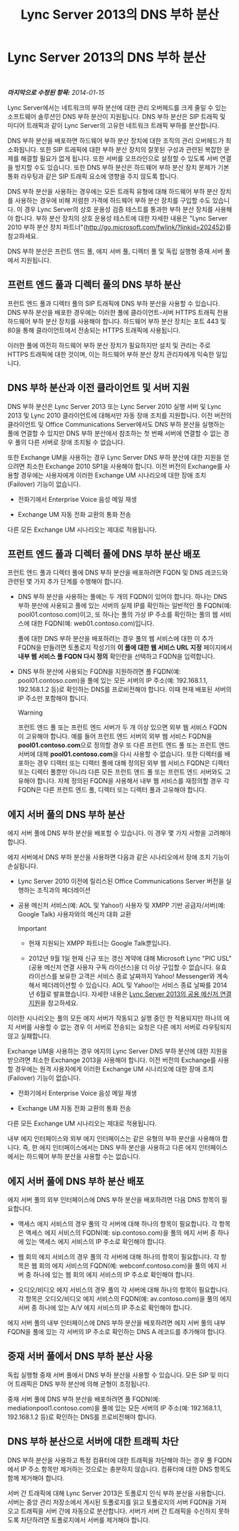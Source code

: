 ﻿---
title: Lync Server 2013의 DNS 부하 분산
TOCTitle: Lync Server 2013의 DNS 부하 분산
ms:assetid: 7ed0ed20-33ad-4253-926d-21d392590ae7
ms:mtpsurl: https://technet.microsoft.com/ko-kr/library/Gg398634(v=OCS.15)
ms:contentKeyID: 49304176
ms.date: 08/24/2015
mtps_version: v=OCS.15
ms.translationtype: HT
---

# Lync Server 2013의 DNS 부하 분산

 

_**마지막으로 수정된 항목:** 2014-01-15_

Lync Server에서는 네트워크의 부하 분산에 대한 관리 오버헤드를 크게 줄일 수 있는 소프트웨어 솔루션인 DNS 부하 분산이 지원됩니다. DNS 부하 분산은 SIP 트래픽 및 미디어 트래픽과 같이 Lync Server의 고유한 네트워크 트래픽 부하를 분산합니다.

DNS 부하 분산을 배포하면 하드웨어 부하 분산 장치에 대한 조직의 관리 오버헤드가 최소화됩니다. 또한 SIP 트래픽에 대한 부하 분산 장치의 잘못된 구성과 관련된 복잡한 문제를 해결할 필요가 없게 됩니다. 또한 서버를 오프라인으로 설정할 수 있도록 서버 연결을 방지할 수도 있습니다. 또한 DNS 부하 분산은 하드웨어 부하 분산 장치 문제가 기본 통화 라우팅과 같은 SIP 트래픽 요소에 영향을 주지 않도록 합니다.

DNS 부하 분산을 사용하는 경우에는 모든 트래픽 유형에 대해 하드웨어 부하 분산 장치를 사용하는 경우에 비해 저렴한 가격에 하드웨어 부하 분산 장치를 구입할 수도 있습니다. 이 경우 Lync Server의 상호 운용성 검증 테스트를 통과한 부하 분산 장치를 사용해야 합니다. 부하 분산 장치의 상호 운용성 테스트에 대한 자세한 내용은 "Lync Server 2010 부하 분산 장치 파트너"(<http://go.microsoft.com/fwlink/?linkid=202452>)를 참고하세요.

DNS 부하 분산은 프런트 엔드 풀, 에지 서버 풀, 디렉터 풀 및 독립 실행형 중재 서버 풀에서 지원됩니다.

## 프런트 엔드 풀과 디렉터 풀의 DNS 부하 분산

프런트 엔드 풀과 디렉터 풀의 SIP 트래픽에 DNS 부하 분산을 사용할 수 있습니다. DNS 부하 분산을 배포한 경우에는 이러한 풀에 클라이언트-서버 HTTPS 트래픽 전용 하드웨어 부하 분산 장치를 사용해야 합니다. 하드웨어 부하 분산 장치는 포트 443 및 80을 통해 클라이언트에서 전송되는 HTTPS 트래픽에 사용됩니다.

이러한 풀에 여전히 하드웨어 부하 분산 장치가 필요하지만 설치 및 관리는 주로 HTTPS 트래픽에 대한 것이며, 이는 하드웨어 부하 분산 장치 관리자에게 익숙한 일입니다.

## DNS 부하 분산과 이전 클라이언트 및 서버 지원

DNS 부하 분산은 Lync Server 2013 또는 Lync Server 2010 실행 서버 및 Lync 2013 및 Lync 2010 클라이언트에 대해서만 자동 장애 조치를 지원합니다. 이전 버전의 클라이언트 및 Office Communications Server에서도 DNS 부하 분산을 실행하는 풀에 연결할 수 있지만 DNS 부하 분산에서 참조하는 첫 번째 서버에 연결할 수 없는 경우 풀의 다른 서버로 장애 조치될 수 없습니다.

또한 Exchange UM을 사용하는 경우 Lync Server DNS 부하 분산에 대한 지원을 얻으려면 최소한 Exchange 2010 SP1을 사용해야 합니다. 이전 버전의 Exchange를 사용할 경우에는 사용자에게 이러한 Exchange UM 시나리오에 대한 장애 조치(Failover) 기능이 없습니다.

  - 전화기에서 Enterprise Voice 음성 메일 재생

  - Exchange UM 자동 전화 교환의 통화 전송

다른 모든 Exchange UM 시나리오는 제대로 적용됩니다.

## 프런트 엔드 풀과 디렉터 풀에 DNS 부하 분산 배포

프런트 엔드 풀과 디렉터 풀에 DNS 부하 분산을 배포하려면 FQDN 및 DNS 레코드와 관련된 몇 가지 추가 단계를 수행해야 합니다.

  - DNS 부하 분산을 사용하는 풀에는 두 개의 FQDN이 있어야 합니다. 하나는 DNS 부하 분산에 사용되고 풀에 있는 서버의 실제 IP를 확인하는 일반적인 풀 FQDN(예: pool01.contoso.com)이고, 또 하나는 풀의 가상 IP 주소를 확인하는 풀의 웹 서비스에 대한 FQDN(예: web01.contoso.com)입니다.
    
    풀에 대한 DNS 부하 분산을 배포하려는 경우 풀의 웹 서비스에 대한 이 추가 FQDN을 만들려면 토폴로지 작성기의 **이 풀에 대한 웹 서비스 URL 지정** 페이지에서 **내부 웹 서비스 풀 FQDN 다시 정의** 확인란을 선택하고 FQDN을 입력합니다.

  - DNS 부하 분산에 사용되는 FQDN을 지원하려면 풀 FQDN(예: pool01.contoso.com)을 풀에 있는 모든 서버의 IP 주소(예: 192.168.1.1, 192.168.1.2 등)로 확인하는 DNS를 프로비전해야 합니다. 이때 현재 배포된 서버의 IP 주소만 포함해야 합니다.
    

    > [!WARNING]
    > 프런트 엔드 풀 또는 프런트 엔드 서버가 두 개 이상 있으면 외부 웹 서비스 FQDN이 고유해야 합니다. 예를 들어 프런트 엔드 서버의 외부 웹 서비스 FQDN을 <STRONG>pool01.contoso.com</STRONG>으로 정의할 경우 또 다른 프런트 엔드 풀 또는 프런트 엔드 서버에 대해 <STRONG>pool01.contoso.com</STRONG>을 다시 사용할 수 없습니다. 또한 디렉터를 배포하는 경우 디렉터 또는 디렉터 풀에 대해 정의된 외부 웹 서비스 FQDN은 디렉터 또는 디렉터 풀뿐만 아니라 다른 모든 프런트 엔드 풀 또는 프런트 엔드 서버와도 고유해야 합니다. 자체 정의된 FQDN을 사용해서 내부 웹 서비스를 재정의할 경우 각 FQDN은 다른 프런트 엔드 풀, 디렉터 또는 디렉터 풀과 고유해야 합니다.



## 에지 서버 풀의 DNS 부하 분산

에지 서버 풀에 DNS 부하 분산을 배포할 수 있습니다. 이 경우 몇 가지 사항을 고려해야 합니다.

에지 서버에서 DNS 부하 분산을 사용하면 다음과 같은 시나리오에서 장애 조치 기능이 손실됩니다.

  - Lync Server 2010 이전에 릴리스된 Office Communications Server 버전을 실행하는 조직과의 페더레이션

  - 공용 메신저 서비스(예: AOL 및 Yahoo\!) 사용자 및 XMPP 기반 공급자/서버(예: Google Talk) 사용자와의 메신저 대화 교환
    

    > [!IMPORTANT]
    > <UL>
    > <LI>
    > <P>현재 지원되는 XMPP 파트너는 Google Talk뿐입니다.</P>
    > <LI>
    > <P>2012년 9월 1일 현재 신규 또는 갱신 계약에 대해 Microsoft Lync "PIC USL"(공용 메신저 연결 사용자 구독 라이선스)을 더 이상 구입할 수 없습니다. 유효 라이선스를 보유한 고객은 서비스 종료 날짜까지 Yahoo! Messenger와 계속해서 페더레이션할 수 있습니다. AOL 및 Yahoo!는 서비스 종료 날짜를 2014년 6월로 발표했습니다. 자세한 내용은 <A href="lync-server-2013-support-for-public-instant-messenger-connectivity.md">Lync Server 2013의 공용 메신저 연결 지원</A>을 참고하세요.</P></LI></UL>



이러한 시나리오는 풀의 모든 에지 서버가 작동되고 실행 중인 한 적용되지만 하나의 에지 서버를 사용할 수 없는 경우 이 서버로 전송되는 요청은 다른 에지 서버로 라우팅되지 않고 실패합니다.

Exchange UM을 사용하는 경우 에지의 Lync Server DNS 부하 분산에 대한 지원을 받으려면 최소한 Exchange 2013을 사용해야 합니다. 이전 버전의 Exchange를 사용할 경우에는 원격 사용자에게 이러한 Exchange UM 시나리오에 대한 장애 조치(Failover) 기능이 없습니다.

  - 전화기에서 Enterprise Voice 음성 메일 재생

  - Exchange UM 자동 전화 교환의 통화 전송

다른 모든 Exchange UM 시나리오는 제대로 적용됩니다.

내부 에지 인터페이스와 외부 에지 인터페이스는 같은 유형의 부하 분산을 사용해야 합니다. 즉, 한 에지 인터페이스에서는 DNS 부하 분산을 사용하고 다른 에지 인터페이스에서는 하드웨어 부하 분산을 사용할 수는 없습니다.

## 에지 서버 풀에 DNS 부하 분산 배포

에지 서버 풀의 외부 인터페이스에 DNS 부하 분산을 배포하려면 다음 DNS 항목이 필요합니다.

  - 액세스 에지 서비스의 경우 풀의 각 서버에 대해 하나의 항목이 필요합니다. 각 항목은 액세스 에지 서비스의 FQDN(예: sip.contoso.com)을 풀의 에지 서버 중 하나에 있는 액세스 에지 서비스의 IP 주소로 확인해야 합니다.

  - 웹 회의 에지 서비스의 경우 풀의 각 서버에 대해 하나의 항목이 필요합니다. 각 항목은 웹 회의 에지 서비스의 FQDN(예: webconf.contoso.com)을 풀의 에지 서버 중 하나에 있는 웹 회의 에지 서비스의 IP 주소로 확인해야 합니다.

  - 오디오/비디오 에지 서비스의 경우 풀의 각 서버에 대해 하나의 항목이 필요합니다. 각 항목은 오디오/비디오 에지 서비스의 FQDN(예: av.contoso.com)을 풀의 에지 서버 중 하나에 있는 A/V 에지 서비스의 IP 주소로 확인해야 합니다.

에지 서버 풀의 내부 인터페이스에 DNS 부하 분산을 배포하려면 에지 서버 풀의 내부 FQDN을 풀에 있는 각 서버의 IP 주소로 확인하는 DNS A 레코드를 추가해야 합니다.

## 중재 서버 풀에서 DNS 부하 분산 사용

독립 실행형 중재 서버 풀에서 DNS 부하 분산을 사용할 수 있습니다. 모든 SIP 및 미디어 트래픽은 DNS 부하 분산에 의해 균형이 조정됩니다.

중재 서버 풀에 DNS 부하 분산을 배포하려면 풀 FQDN(예: mediationpool1.contoso.com)을 풀에 있는 모든 서버의 IP 주소(예: 192.168.1.1, 192.168.1.2 등)로 확인하는 DNS를 프로비전해야 합니다.

## DNS 부하 분산으로 서버에 대한 트래픽 차단

DNS 부하 분산을 사용하고 특정 컴퓨터에 대한 트래픽을 차단해야 하는 경우 풀 FQDN에서 IP 주소 항목만 제거하는 것으로는 충분하지 않습니다. 컴퓨터에 대한 DNS 항목도 함께 제거해야 합니다.

서버 간 트래픽에 대해 Lync Server 2013은 토폴로지 인식 부하 분산을 사용합니다. 서버는 중앙 관리 저장소에서 게시된 토폴로지를 읽고 토폴로지의 서버 FQDN을 가져오고 트래픽을 서버 간에 자동으로 분산합니다. 서버가 서버 간 트래픽을 수신하지 못하도록 차단하려면 토폴로지에서 서버를 제거해야 합니다.

